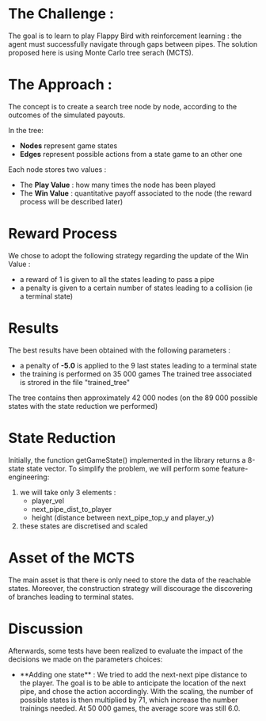 # The Challenge :

The goal is to learn to play Flappy Bird with reinforcement learning : the agent must successfully navigate through gaps between pipes.
The solution proposed here is using Monte Carlo tree serach (MCTS). 

# The Approach :

The concept is to create a search tree node by node, according to the outcomes of the simulated payouts.

In the tree:
- **Nodes** represent game states
- **Edges** represent possible actions from a state game to an other one

Each node stores two values :
- The **Play Value** : how many times the node has been played
- The **Win Value** : quantitative payoff associated to the node (the reward process will be described later)

# Reward Process

We chose to adopt the following strategy regarding the update of the Win Value :
- a reward of 1 is given to all the states leading to pass a pipe
- a penalty is given to a certain number of states leading to a collision (ie a terminal state)

# Results

The best results have been obtained with the following parameters :
  - a penalty of **-5.0** is applied to the 9 last states leading to a terminal state
  - the training is performed on 35 000 games
 The trained tree associated is strored in the file "trained_tree"
 
 The tree contains then approximately 42 000 nodes (on the 89 000 possible states with the state reduction we performed)

# State Reduction

Initially, the function getGameState() implemented in the library returns a 8-state state vector. 
To simplify the problem, we will perform some feature-engineering:
<ol> 
<li> we will take only 3 elements : 
    <ul>
    <li> player_vel
    <li> next_pipe_dist_to_player
    <li> height (distance between next_pipe_top_y and player_y) 
    </ul>
<li> these states are discretised and scaled
</ol>

# Asset of the MCTS

The main asset is that there is only need to store the data of the reachable states.
Moreover, the construction strategy will discourage the discovering of branches leading to terminal states.

# Discussion

Afterwards, some tests have been realized to evaluate the impact of the decisions we made on the parameters choices:

<ul>
<li>**Adding one state** :  
We tried to add the next-next pipe distance to the player.
The goal is to be able to anticipate the location of the next pipe, and chose the action accordingly.
With the scaling, the number of possible states is then multiplied by 71, which increase the number trainings needed.
At 50 000 games, the average score was still 6.0.

</ul>
